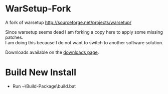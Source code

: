 WarSetup-Fork
=============

A fork of warsetup http://sourceforge.net/projects/warsetup/

Since warsetup seems dead I am forking a copy here to apply some missing patches.  
I am doing this because I do not want to switch to another software solution.

Downloads available on the [downloads page](https://github.com/majorsilence/WarSetup-Fork/downloads).

# Build New Install
* Run ~\Build-Package\build.bat
